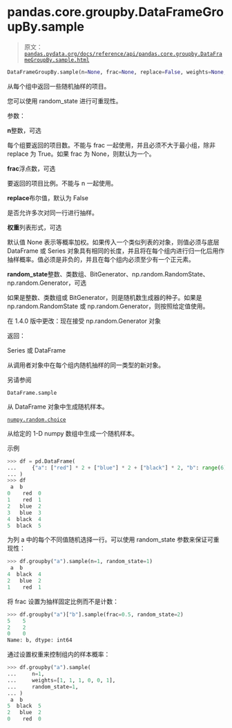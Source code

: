 # pandas.core.groupby.DataFrameGroupBy.sample

> 原文：[`pandas.pydata.org/docs/reference/api/pandas.core.groupby.DataFrameGroupBy.sample.html`](https://pandas.pydata.org/docs/reference/api/pandas.core.groupby.DataFrameGroupBy.sample.html)

```py
DataFrameGroupBy.sample(n=None, frac=None, replace=False, weights=None, random_state=None)
```

从每个组中返回一些随机抽样的项目。

您可以使用 random_state 进行可重现性。

参数：

**n**整数，可选

每个组要返回的项目数。不能与 frac 一起使用，并且必须不大于最小组，除非 replace 为 True。如果 frac 为 None，则默认为一个。

**frac**浮点数，可选

要返回的项目比例。不能与 n 一起使用。

**replace**布尔值，默认为 False

是否允许多次对同一行进行抽样。

**权重**列表形式，可选

默认值 None 表示等概率加权。如果传入一个类似列表的对象，则值必须与底层 DataFrame 或 Series 对象具有相同的长度，并且将在每个组内进行归一化后用作抽样概率。值必须是非负的，并且在每个组内必须至少有一个正元素。

**random_state**整数、类数组、BitGenerator、np.random.RandomState、np.random.Generator，可选

如果是整数、类数组或 BitGenerator，则是随机数生成器的种子。如果是 np.random.RandomState 或 np.random.Generator，则按照给定值使用。

在 1.4.0 版中更改：现在接受 np.random.Generator 对象

返回：

Series 或 DataFrame

从调用者对象中在每个组内随机抽样的同一类型的新对象。

另请参阅

`DataFrame.sample`

从 DataFrame 对象中生成随机样本。

[`numpy.random.choice`](https://numpy.org/doc/stable/reference/random/generated/numpy.random.choice.html#numpy.random.choice "(在 NumPy v1.26 中)")

从给定的 1-D numpy 数组中生成一个随机样本。

示例

```py
>>> df = pd.DataFrame(
...     {"a": ["red"] * 2 + ["blue"] * 2 + ["black"] * 2, "b": range(6)}
... )
>>> df
 a  b
0    red  0
1    red  1
2   blue  2
3   blue  3
4  black  4
5  black  5 
```

为列 a 中的每个不同值随机选择一行。可以使用 random_state 参数来保证可重现性：

```py
>>> df.groupby("a").sample(n=1, random_state=1)
 a  b
4  black  4
2   blue  2
1    red  1 
```

将 frac 设置为抽样固定比例而不是计数：

```py
>>> df.groupby("a")["b"].sample(frac=0.5, random_state=2)
5    5
2    2
0    0
Name: b, dtype: int64 
```

通过设置权重来控制组内的样本概率：

```py
>>> df.groupby("a").sample(
...     n=1,
...     weights=[1, 1, 1, 0, 0, 1],
...     random_state=1,
... )
 a  b
5  black  5
2   blue  2
0    red  0 
```
